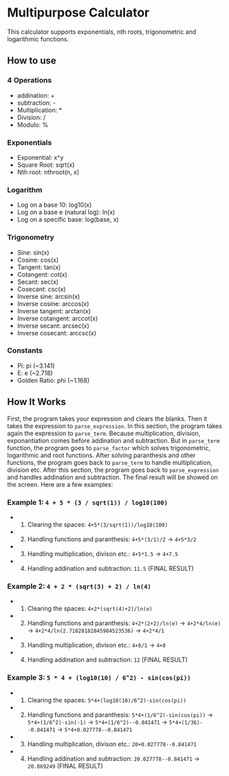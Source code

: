 # Multipurpose Calculator
This calculator supports exponentials, nth roots, trigonometric and logarithmic functions.
## How to use
### 4 Operations
- addination: +
- subtraction: -
- Multiplication: *
- Division: /
- Modulo: %
### Exponentials
- Exponential: x^y
- Square Root: sqrt(x)
- Nth root: nthroot(n, x)
### Logarithm
- Log on a base 10: log10(x)
- Log on a base e (natural log): ln(x)
- Log on a specific base: log(base, x)
### Trigonometry
- Sine: sin(x)
- Cosine: cos(x)
- Tangent: tan(x)
- Cotangent: cot(x)
- Secant: sec(x)
- Cosecant: csc(x)
- Inverse sine: arcsin(x)
- Inverse cosine: arccos(x)
- Inverse tangent: arctan(x)
- Inverse cotangent: arccot(x)
- Inverse secant: arcsec(x)
- Inverse cosecant: arccsc(x)
### Constants
- Pi: pi (~3.141)
- E: e (~2.718)
- Golden Ratio: phi (~1.168)
## How It Works
First, the program takes your expression and clears the blanks. Then it takes the expression to `parse_expression`. In this section, the program takes again the expression to `parse_term`. Because multiplication, division, exponantiation comes before addination and subtraction. But in `parse_term` function, the program goes to `parse_factor` which solves trigonometric, logarithmic and root functions. After solving paranthesis and other functions, the program goes back to `parse_term` to handle multiplication, division etc. After this section, the program goes back to `parse_expression` and handles addination and subtraction. The final result will be showed on the screen. Here are a few examples:<br/>
### Example 1: `4 + 5 * (3 / sqrt(1)) / log10(100)`
- 1. Clearing the spaces: `4+5*(3/sqrt(1))/log10(100)`
- 2. Handling functions and paranthesis: `4+5*(3/1)/2` -> `4+5*3/2`
- 3. Handling multiplication, divison etc.: `4+5*1.5` -> `4+7.5`
- 4. Handling addination and subtraction: `11.5` (FINAL RESULT)
### Example 2: `4 + 2 * (sqrt(3) + 2) / ln(4)`
- 1. Clearing the spaces: `4+2*(sqrt(4)+2)/ln(e)`
- 2. Handling functions and paranthesis: `4+2*(2+2)/ln(e)` -> `4+2*4/ln(e)` -> `4+2*4/ln(2.71828182845904523536)` -> `4+2*4/1`
- 3. Handling multiplication, divison etc.: `4+8/1` -> `4+8`
- 4. Handling addination and subtraction: `12` (FINAL RESULT)
### Example 3: `5 * 4 + (log10(10) / 6^2) - sin(cos(pi))`
- 1. Clearing the spaces: `5*4+(log10(10)/6^2)-sin(cos(pi))`
- 2. Handling functions and paranthesis: `5*4+(1/6^2)-sin(cos(pi))` -> `5*4+(1/6^2)-sin(-1)` -> `5*4+(1/6^2)--0.841471` -> `5*4+(1/36)--0.841471` -> `5*4+0.027778--0.841471`
- 3. Handling multiplication, divison etc.: `20+0.027778--0.841471`
- 4. Handling addination and subtraction: `20.027778--0.841471` -> `20.869249` (FINAL RESULT)
